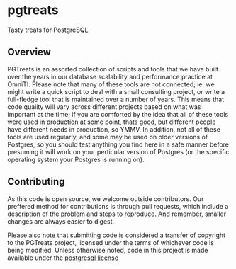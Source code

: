 # pgtreats
Tasty treats for PostgreSQL

## Overview
PGTreats is an assorted collection of scripts and tools that we have built over the years in our database scalability and performance practice at OmniTI. Please note that many of these tools are not connected; ie. we might write a quick script to deal with a small consulting project, or write a full-fledge tool that is maintained over a number of years. This means that code quality will vary across different projects based on what was important at the time; if you are comforted by the idea that all of these tools were used in production at some point, thats good, but different people have different needs in production, so YMMV. In addition, not all of these tools are used regularly, and some may be used on older versions of Postgres, so you should test anything you find here in a safe manner before presuming it will work on your perticular version of Postgres (or the specific operating system your Postgres is running on). 

## Contributing
As this code is open source, we welcome outside contributors. Our preffered method for contributions is through pull requests, which include a description of the problem and steps to reproduce. And remember, smaller changes are always easier to digest. 

Please also note that submitting code is considered a transfer of copyright to the PGTreats project, licensed under the terms of whichever code is being modified. Unless otherwise noted, code in this project is made available under the [postgresql license](https://opensource.org/licenses/PostgreSQL)
